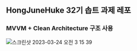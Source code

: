 ## HongJuneHuke 32기 솝트 과제 레포

### MVVM + Clean Architecture 구조 사용

![스크린샷 2023-03-24 오전 3 15 39](https://user-images.githubusercontent.com/80672561/227308632-d46644a7-ce8a-4821-9e56-b076c9bf8ace.png)
